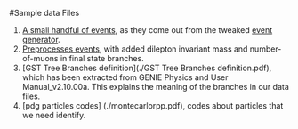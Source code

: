 #Sample data Files

1. [A small handful of events](./gntp.NuMI_C12_dilepton_inclusive.root), as they come out from the tweaked [event generator](../src/gNuMIExptEvGen.cxx).
2. [Preprocesses events](./ultralisk_until7.gst.root), with added dilepton invariant mass and number-of-muons in final state branches.
3. [GST Tree Branches definition](./GST Tree Branches definition.pdf), which has been extracted from GENIE Physics and User Manual_v2.10.00a. This explains the meaning of the branches in our data files.
4. [pdg particles codes] (./montecarlorpp.pdf), codes about particles that we need identify.

